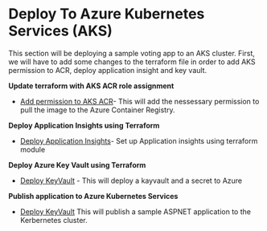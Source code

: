 # Deploy To Azure Kubernetes Services (AKS) # 

This section will be deploying a sample voting app to an AKS cluster. First, we will have to add some changes to the terraform file in order to add AKS permission to ACR, deploy application insight and key vault. 

**Update terraform with AKS ACR role assignment**

- [Add permission to AKS ACR](/Deploy-To-AKS/Update-terraform-AKS-ACR-permission.md)- This will add the nessessary permission to pull the image to the Azure Container Registry. 

**Deploy Application Insights using Terraform**

- [Deploy Application Insights](/Deploy-To-AKS/Deploy-Appinsight.md)- Set up Application insights using terraform module 

**Deploy Azure Key Vault using Terraform**

- [Deploy KeyVault](/Deploy-To-AKS/Keyvault-creation.md) - This will deploy a kayvault and a secret to  Azure

**Publish application to Azure Kubernetes Services**

- [Deploy KeyVault](/Deploy-To-AKS/Update-terraform-AKS-ACR-permission.md) This will publish a sample ASPNET application to the Kerbernetes cluster. 
